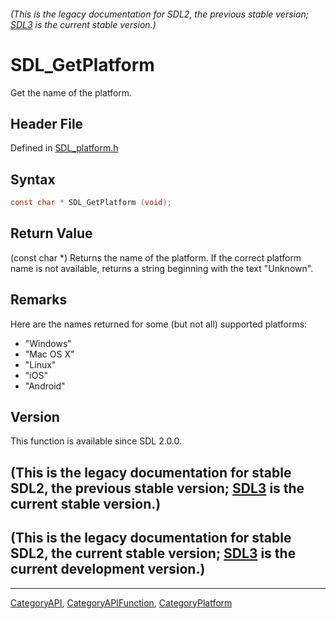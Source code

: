 ###### (This is the legacy documentation for SDL2, the previous stable version; [SDL3](https://wiki.libsdl.org/SDL3/) is the current stable version.)
# SDL_GetPlatform

Get the name of the platform.

## Header File

Defined in [SDL_platform.h](https://github.com/libsdl-org/SDL/blob/SDL2/include/SDL_platform.h)

## Syntax

```c
const char * SDL_GetPlatform (void);
```

## Return Value

(const char *) Returns the name of the platform. If the correct platform
name is not available, returns a string beginning with the text "Unknown".

## Remarks

Here are the names returned for some (but not all) supported platforms:

- "Windows"
- "Mac OS X"
- "Linux"
- "iOS"
- "Android"

## Version

This function is available since SDL 2.0.0.

## (This is the legacy documentation for stable SDL2, the previous stable version; [SDL3](https://wiki.libsdl.org/SDL3/) is the current stable version.)



## (This is the legacy documentation for stable SDL2, the current stable version; [SDL3](https://wiki.libsdl.org/SDL3/) is the current development version.)



----
[CategoryAPI](CategoryAPI), [CategoryAPIFunction](CategoryAPIFunction), [CategoryPlatform](CategoryPlatform)

